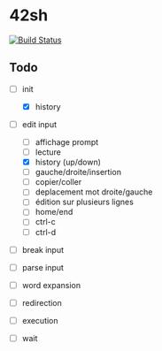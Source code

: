# 42sh

[![Build Status](https://travis-ci.org/42shpimanmls/42sh.svg?branch=master)](https://travis-ci.org/42shpimanmls/42sh)

Todo
---

- [ ] init
	- [x] history

- [ ] edit input
	- [ ] affichage prompt
	- [ ] lecture
	- [x] history (up/down)
	- [ ] gauche/droite/insertion
	- [ ] copier/coller
	- [ ] deplacement mot droite/gauche
	- [ ] édition sur plusieurs lignes
	- [ ] home/end
	- [ ] ctrl-c
	- [ ] ctrl-d

- [ ] break input

- [ ] parse input

- [ ] word expansion

- [ ] redirection

- [ ] execution

- [ ] wait
